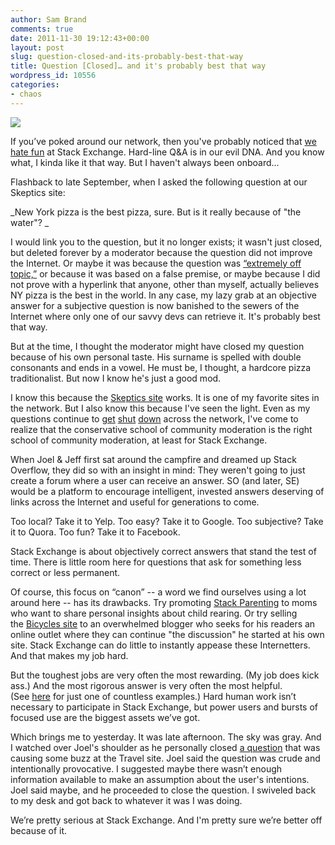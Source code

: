 ```yaml
---
author: Sam Brand
comments: true
date: 2011-11-30 19:12:43+00:00
layout: post
slug: question-closed-and-its-probably-best-that-way
title: Question [Closed]… and it's probably best that way
wordpress_id: 10556
categories:
- chaos
---
```


[![](http://chaos.blogoverflow.com/files/2011/11/no-unicorns.jpg)](http://chaos.blogoverflow.com/files/2011/11/no-unicorns.jpg)

If you’ve poked around our network, then you've probably noticed that [we hate fun](http://blog.stackoverflow.com/2010/01/stack-overflow-where-we-hate-fun/) at Stack Exchange. Hard-line Q&A is in our evil DNA. And you know what, I kinda like it that way. But I haven't always been onboard...

Flashback to late September, when I asked the following question at our Skeptics site:

_New York pizza is the best pizza, sure. But is it really because of "the water"? _

I would link you to the question, but it no longer exists; it wasn't just closed, but deleted forever by a moderator because the question did not improve the Internet. Or maybe it was because the question was [“extremely off topic,”](http://skeptics.stackexchange.com/faq#deletion) or because it was based on a false premise, or maybe because I did not prove with a hyperlink that anyone, other than myself, actually believes NY pizza is the best in the world. In any case, my lazy grab at an objective answer for a subjective question is now banished to the sewers of the Internet where only one of our savvy devs can retrieve it. It's probably best that way.

But at the time, I thought the moderator might have closed my question because of his own personal taste. His surname is spelled with double consonants and ends in a vowel. He must be, I thought, a hardcore pizza traditionalist. But now I know he's just a good mod.

I know this because the [Skeptics site](http://skeptics.stackexchange.com/) works. It is one of my favorite sites in the network. But I also know this because I've seen the light. Even as my questions continue to [get](http://english.stackexchange.com/q/49932/11461) [shut](http://skeptics.stackexchange.com/q/6486/4070) [down](http://android.stackexchange.com/q/15705/6852) across the network, I've come to realize that the conservative school of community moderation is the right school of community moderation, at least for Stack Exchange.

When Joel & Jeff first sat around the campfire and dreamed up Stack Overflow, they did so with an insight in mind: They weren't going to just create a forum where a user can receive an answer. SO (and later, SE) would be a platform to encourage intelligent, invested answers deserving of links across the Internet and useful for generations to come.

Too local? Take it to Yelp. Too easy? Take it to Google. Too subjective? Take it to Quora. Too fun? Take it to Facebook.

Stack Exchange is about objectively correct answers that stand the test of time. There is little room here for questions that ask for something less correct or less permanent.

Of course, this focus on “canon” -- a word we find ourselves using a lot around here -- has its drawbacks. Try promoting [Stack Parenting](http://parenting.stackexchange.com/) to moms who want to share personal insights about child rearing. Or try selling the [Bicycles site](http://bicycles.stackexchange.com/) to an overwhelmed blogger who seeks for his readers an online outlet where they can continue "the discussion" he started at his own site. Stack Exchange can do little to instantly appease these Internetters. And that makes my job hard.

But the toughest jobs are very often the most rewarding. (My job does kick ass.) And the most rigorous answer is very often the most helpful. (See [here](http://skeptics.stackexchange.com/questions/4498/does-torture-work-well-as-an-interrogation-technique) for just one of countless examples.) Hard human work isn’t necessary to participate in Stack Exchange, but power users and bursts of focused use are the biggest assets we’ve got.

Which brings me to yesterday. It was late afternoon. The sky was gray. And I watched over Joel's shoulder as he personally closed [a question](http://travel.stackexchange.com/questions/3677/easiest-way-to-join-the-mile-high-club-mhc) that was causing some buzz at the Travel site. Joel said the question was crude and intentionally provocative. I suggested maybe there wasn’t enough information available to make an assumption about the user's intentions. Joel said maybe, and he proceeded to close the question. I swiveled back to my desk and got back to whatever it was I was doing.

We’re pretty serious at Stack Exchange. And I'm pretty sure we’re better off because of it.
